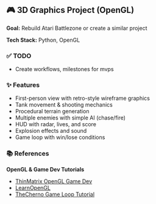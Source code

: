 ## 🎮 3D Graphics Project (OpenGL)

**Goal:** Rebuild Atari Battlezone or create a similar project

**Tech Stack:** Python, OpenGL

### ✅ TODO

* Create workflows, milestones for mvps

### ✨ Features

* First-person view with retro-style wireframe graphics
* Tank movement & shooting mechanics
* Procedural terrain generation
* Multiple enemies with simple AI (chase/fire)
* HUD with radar, lives, and score
* Explosion effects and sound
* Game loop with win/lose conditions

### 📚 References

**OpenGL & Game Dev Tutorials**

* [ThinMatrix OpenGL Game Dev](https://www.youtube.com/watch?v=45MIykWJ-C4&ab_channel=ThinMatrix)
* [LearnOpenGL](https://learnopengl.com/Getting-started/OpenGL)
* [TheCherno Game Loop Tutorial](https://www.youtube.com/watch?v=1h2p9YJGf3g&ab_channel=TheCherno)
